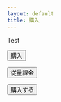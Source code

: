 ```yaml
---
layout: default
title: 購入
---
```

Test

<form action="https://credit.j-payment.co.jp/gateway/payform.aspx" method="POST">
    <input type="hidden" name="aid" value="119743">
    <input type="hidden" name="pt" value="1">
    <input type="hidden" name="cmd" value="0">
    <input type="hidden" name="jb" value="CAPTURE">
    <input type="hidden" name="am" value="1000">
    <input type="hidden" name="tx" value="10">
    <input type="hidden" name="sf" value="0">
    <input type="submit" name="submit" value="購入">
</form>

<FORM ACTION="https://credit.j-payment.co.jp/gateway/payform.aspx" METHOD="POST">
    <INPUT TYPE="HIDDEN" NAME="aid" value="119743">
    <INPUT TYPE="HIDDEN" NAME="pt" VALUE="1">
    <INPUT TYPE="HIDDEN" NAME="iid" VALUE="003">
    <INPUT TYPE="submit" NAME="submit" VALUE="従量課金">
</FORM>
        
<form id="mainform">
    <input id="tkn" name="tkn" type="hidden" value="">
    <div id="CARD_INPUT_FORM"></div>
    <input type="button" value="購入する" onclick="doPurchase()"/>
</form>


<script type="text/javascript" src="https://credit.j-payment.co.jp/gateway/js/jquery.js"></script>
<script type="text/javascript" src="https://credit.j-payment.co.jp/gateway/js/CPToken.js"></script>
<script>
// カード情報入力フォーム表示
function doPurchase() {
    //CP非同期通信よりカード番号入力画面を表示する
    CPToken.CardInfo(
        {
            aid: '119743'
        },
        execPurchase
    );
}
</script>
    
